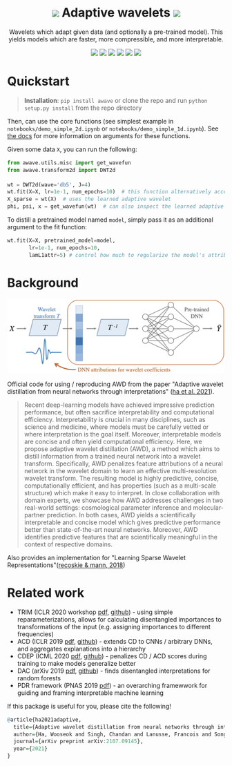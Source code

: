 <h1 align="center">   <img src="https://yu-group.github.io/adaptive-wavelets/anim.gif" width="15%"> Adaptive wavelets <img src="https://yu-group.github.io/adaptive-wavelets/anim.gif" width="15%"></h1>
<p align="center"> Wavelets which adapt given data (and optionally a pre-trained model). This yields models which are faster, more compressible, and more interpretable.
</p>
<p align="center">
  <img src="https://img.shields.io/badge/license-mit-blue.svg">
  <img src="https://img.shields.io/badge/python-3.6--3.8-blue">
  <img src="https://img.shields.io/badge/pytorch-1.0%2B-blue">
  <a href="https://github.com/csinva/imodels/actions"><img src="https://github.com/Yu-Group/adaptive-wavelets/workflows/tests/badge.svg"></a>
  <img src="https://img.shields.io/github/checks-status/Yu-Group/adaptive-wavelets/master">
  <img src="https://img.shields.io/pypi/v/awave?color=orange">
</p>  

# Quickstart

> **Installation**: `pip install awave`
> or clone the repo and run `python setup.py install` from the repo directory

Then, can use the core functions (see simplest example in `notebooks/demo_simple_2d.ipynb` or `notebooks/demo_simple_1d.ipynb`). See [the docs](https://yu-group.github.io/adaptive-wavelets/) for more information on arguments for these functions.

Given some data `X`, you can run the following:

```python
from awave.utils.misc import get_wavefun
from awave.transform2d import DWT2d

wt = DWT2d(wave='db5', J=4)
wt.fit(X=X, lr=1e-1, num_epochs=10)  # this function alternatively accepts a dataloader
X_sparse = wt(X)  # uses the learned adaptive wavelet
phi, psi, x = get_wavefun(wt)  # can also inspect the learned adaptive wavelet
```

To distill a pretrained model named `model`, simply pass it as an additional argument to the fit function:

```python
wt.fit(X=X, pretrained_model=model,
       lr=1e-1, num_epochs=10,
       lamL1attr=5) # control how much to regularize the model's attributions
```

# Background


![](docs/awd.jpg)


Official code for using / reproducing AWD from the paper "Adaptive wavelet distillation from neural networks through interpretations" ([ha et al. 2021](https://arxiv.org/abs/2107.09145)).

> Recent deep-learning models have achieved impressive prediction performance, but often sacrifice interpretability and computational efficiency. Interpretability is crucial in many disciplines, such as science and medicine, where models must be carefully vetted or where interpretation is the goal itself. Moreover, interpretable models are concise and often yield computational efficiency. Here, we propose adaptive wavelet distillation (AWD), a method which aims to distill information from a trained neural network into a wavelet transform. Specifically, AWD penalizes feature attributions of a neural network in the wavelet domain to learn an effective multi-resolution wavelet transform. The resulting model is highly predictive, concise, computationally efficient, and has properties (such as a multi-scale structure) which make it easy to interpret. In close collaboration with domain experts, we showcase how AWD addresses challenges in two real-world settings: cosmological parameter inference and molecular-partner prediction. In both cases, AWD yields a scientifically interpretable and concise model which gives predictive performance better than state-of-the-art neural networks. Moreover, AWD identifies predictive features that are scientifically meaningful in the context of respective domains.

Also provides an implementation for "Learning Sparse Wavelet Representations"([recoskie & mann, 2018](https://arxiv.org/abs/1802.02961))

# Related work

- TRIM (ICLR 2020 workshop [pdf](https://arxiv.org/abs/2003.01926), [github](https://github.com/csinva/transformation-importance)) - using simple reparameterizations, allows for calculating disentangled importances to transformations of the input (e.g. assigning importances to different frequencies)
- ACD (ICLR 2019 [pdf](https://openreview.net/pdf?id=SkEqro0ctQ), [github](https://github.com/csinva/hierarchical-dnn-interpretations)) - extends CD to CNNs / arbitrary DNNs, and aggregates explanations into a hierarchy
- CDEP (ICML 2020 [pdf](https://arxiv.org/abs/1909.13584), [github](https://github.com/laura-rieger/deep-explanation-penalization)) - penalizes CD / ACD scores during training to make models generalize better
- DAC (arXiv 2019 [pdf](https://arxiv.org/abs/1905.07631), [github](https://github.com/csinva/disentangled-attribution-curves)) - finds disentangled interpretations for random forests
- PDR framework (PNAS 2019 [pdf](https://arxiv.org/abs/1901.04592)) - an overarching framewwork for guiding and framing interpretable machine learning


If this package is useful for you, please cite the following!

```r
@article{ha2021adaptive,
  title={Adaptive wavelet distillation from neural networks through interpretations},
  author={Ha, Wooseok and Singh, Chandan and Lanusse, Francois and Song, Eli and Dang, Song and He, Kangmin and Upadhyayula, Srigokul and Yu, Bin},
  journal={arXiv preprint arXiv:2107.09145},
  year={2021}
}
